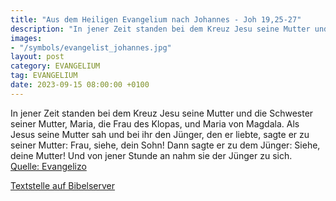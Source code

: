 ```yaml
---
title: "Aus dem Heiligen Evangelium nach Johannes - Joh 19,25-27"
description: "In jener Zeit standen bei dem Kreuz Jesu seine Mutter und die Schwester seiner Mutter, Maria, die Frau des Klopas, und Maria von Magdala. Als Jesus seine Mutter sah und bei ihr den Jünger, den er liebte, sagte er zu seiner Mutter: Frau, siehe, dein Sohn! Dann sagte er zu dem Jüng...."
images:
- "/symbols/evangelist_johannes.jpg"
layout: post
category: EVANGELIUM
tag: EVANGELIUM
date: 2023-09-15 08:00:00 +0100
---
```

In jener Zeit standen bei dem Kreuz Jesu seine Mutter und die Schwester seiner Mutter, Maria, die Frau des Klopas, und Maria von Magdala.
Als Jesus seine Mutter sah und bei ihr den Jünger, den er liebte, sagte er zu seiner Mutter: Frau, siehe, dein Sohn!
Dann sagte er zu dem Jünger: Siehe, deine Mutter! Und von jener Stunde an nahm sie der Jünger zu sich.<!--more--><br>
[Quelle: Evangelizo](https://evangeliumtagfuertag.org/DE/gospel)

[Textstelle auf Bibelserver](https://www.bibleserver.com/EU/Johannes19,25-27)
